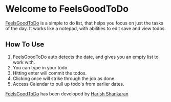 Welcome to FeelsGoodToDo
===============

[FeelsGoodToDo](#) is a simple to do list, that helps you focus on just the tasks of the day. It works like a notepad, with abilities to edit save and view todos.

How To Use
----------
1. FeelsGoodToDo auto detects the date, and gives you an empty list to work with.
2. You can type in your todo.
3. Hitting enter will commit the todos.
4. Clicking once will strike through the job as done.
5. Access Calendar to pull up todo's from earlier dates.


[FeelsGoodToDo](#) has been developed by [Harish Shankaran](http://www.oxygenflow.net)

